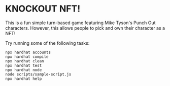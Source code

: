 # KNOCKOUT NFT!

This is a fun simple turn-based game featuring Mike Tyson's Punch Out characters. However, this allows people to pick and own their character as a NFT!


Try running some of the following tasks:

```shell
npx hardhat accounts
npx hardhat compile
npx hardhat clean
npx hardhat test
npx hardhat node
node scripts/sample-script.js
npx hardhat help
```
